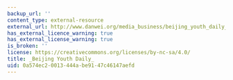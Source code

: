 ```yaml
---
backup_url: ''
content_type: external-resource
external_url: http://www.danwei.org/media_business/beijing_youth_daily_on_the_cap.php
has_external_licence_warning: true
has_external_license_warning: true
is_broken: ''
license: https://creativecommons.org/licenses/by-nc-sa/4.0/
title: _Beijing Youth Daily_
uid: 0a574ec2-0013-444a-be91-47c46147aefd
---
```

